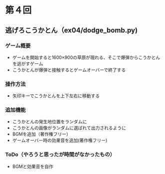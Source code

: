 # 第４回
## 逃げろこうかとん（ex04/dodge_bomb.py)
### ゲーム概要
- ゲームを開始すると1600×900の草原が現れる、そこで爆弾からこうかとんを逃がすゲーム
- こうかとんが爆弾と接触するとゲームオーバーで終了する
### 操作方法
- 矢印キーでこうかとんを上下左右に移動する
### 追加機能
- こうかとんの発生地位置をランダムに
- こうかとんの画像がランダムに選ばれて出力されるように
- BGMを追加（著作権フリー）
- ゲームオーバー時の効果音を追加(著作権フリー)
### ToDo（やろうと思ったが時間がなかったもの）
- BGMと効果音を自作